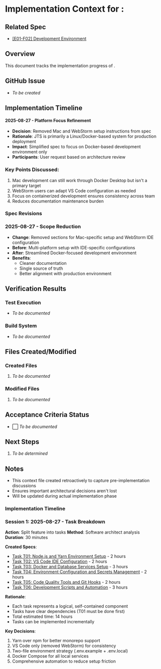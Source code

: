 # Implementation Context for :

## Related Spec

- [[E01-F02] Development Environment](./E01-F02.spec.md)

## Overview

This document tracks the implementation progress of .

## GitHub Issue

- _To be created_

## Implementation Timeline

#### 2025-08-27 - Platform Focus Refinement

- **Decision**: Removed Mac and WebStorm setup instructions from spec
- **Rationale**: JTS is primarily a Linux/Docker-based system for production deployment
- **Impact**: Simplified spec to focus on Docker-based development environment only
- **Participants**: User request based on architecture review

### Key Points Discussed:

1. Mac development can still work through Docker Desktop but isn't a primary target
2. WebStorm users can adapt VS Code configuration as needed
3. Focus on containerized development ensures consistency across team
4. Reduces documentation maintenance burden

### Spec Revisions

### 2025-08-27 - Scope Reduction

- **Change**: Removed sections for Mac-specific setup and WebStorm IDE configuration
- **Before**: Multi-platform setup with IDE-specific configurations
- **After**: Streamlined Docker-focused development environment
- **Benefits**:
  - Cleaner documentation
  - Single source of truth
  - Better alignment with production environment

## Verification Results

### Test Execution

- _To be documented_

### Build System

- _To be documented_

## Files Created/Modified

### Created Files

1. _To be documented_

### Modified Files

1. _To be documented_

## Acceptance Criteria Status

- ⬜ _To be documented_

## Next Steps

1. _To be determined_

## Notes

- This context file created retroactively to capture pre-implementation discussions
- Ensures important architectural decisions aren't lost
- Will be updated during actual implementation phase

### Implementation Timeline

### Session 1: 2025-08-27 - Task Breakdown

**Action**: Split feature into tasks
**Method**: Software architect analysis
**Duration**: 30 minutes

**Created Specs**:

- [Task T01: Node.js and Yarn Environment Setup](./T01/E01-F02-T01.spec.md) - 2 hours
- [Task T02: VS Code IDE Configuration](T02.md) - 2 hours
- [Task T03: Docker and Database Services Setup](./T03/E01-F02-T03.spec.md) - 3 hours
- [Task T04: Environment Configuration and Secrets Management](./T04/E01-F02-T04.spec.md) - 2 hours
- [Task T05: Code Quality Tools and Git Hooks](./T05/E01-F02-T05.spec.md) - 2 hours
- [Task T06: Development Scripts and Automation](./T06/E01-F02-T06.spec.md) - 3 hours

**Rationale**:

- Each task represents a logical, self-contained component
- Tasks have clear dependencies (T01 must be done first)
- Total estimated time: 14 hours
- Tasks can be implemented incrementally

**Key Decisions**:

1. Yarn over npm for better monorepo support
2. VS Code only (removed WebStorm) for consistency
3. Two-file environment strategy (.env.example + .env.local)
4. Docker Compose for all local services
5. Comprehensive automation to reduce setup friction
